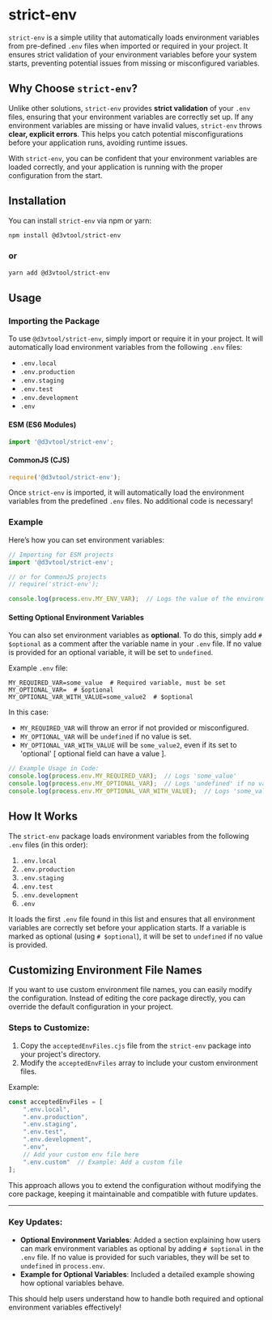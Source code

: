 # strict-env

`strict-env` is a simple utility that automatically loads environment variables from pre-defined `.env` files when imported or required in your project. It ensures strict validation of your environment variables before your system starts, preventing potential issues from missing or misconfigured variables.

## Why Choose `strict-env`?

Unlike other solutions, `strict-env` provides **strict validation** of your `.env` files, ensuring that your environment variables are correctly set up. If any environment variables are missing or have invalid values, `strict-env` throws **clear, explicit errors**. This helps you catch potential misconfigurations before your application runs, avoiding runtime issues.

With `strict-env`, you can be confident that your environment variables are loaded correctly, and your application is running with the proper configuration from the start.

## Installation

You can install `strict-env` via npm or yarn:

```bash
npm install @d3vtool/strict-env
```
### or
```bash
yarn add @d3vtool/strict-env
```

## Usage

### Importing the Package

To use `@d3vtool/strict-env`, simply import or require it in your project. It will automatically load environment variables from the following `.env` files:

- `.env.local`
- `.env.production`
- `.env.staging`
- `.env.test`
- `.env.development`
- `.env`

#### ESM (ES6 Modules)

```javascript
import '@d3vtool/strict-env';
```

#### CommonJS (CJS)

```javascript
require('@d3vtool/strict-env');
```

Once `strict-env` is imported, it will automatically load the environment variables from the predefined `.env` files. No additional code is necessary!

### Example

Here’s how you can set environment variables:

```javascript
// Importing for ESM projects
import '@d3vtool/strict-env';

// or for CommonJS projects
// require('strict-env');

console.log(process.env.MY_ENV_VAR);  // Logs the value of the environment variable
```

#### Setting Optional Environment Variables

You can also set environment variables as **optional**. To do this, simply add `# $optional` as a comment after the variable name in your `.env` file. If no value is provided for an optional variable, it will be set to `undefined`.

Example `.env` file:

```env
MY_REQUIRED_VAR=some_value  # Required variable, must be set
MY_OPTIONAL_VAR=  # $optional
MY_OPTIONAL_VAR_WITH_VALUE=some_value2  # $optional
```

In this case:
- `MY_REQUIRED_VAR` will throw an error if not provided or misconfigured.
- `MY_OPTIONAL_VAR` will be `undefined` if no value is set.
- `MY_OPTIONAL_VAR_WITH_VALUE` will be `some_value2`, even if its set to 'optional' [ optional field can have a value ].

```javascript
// Example Usage in Code:
console.log(process.env.MY_REQUIRED_VAR);  // Logs 'some_value'
console.log(process.env.MY_OPTIONAL_VAR);  // Logs 'undefined' if no value is provided
console.log(process.env.MY_OPTIONAL_VAR_WITH_VALUE);  // Logs 'some_value2' even if its set to 'optional'
```

## How It Works

The `strict-env` package loads environment variables from the following `.env` files (in this order):

1. `.env.local`
2. `.env.production`
3. `.env.staging`
4. `.env.test`
5. `.env.development`
6. `.env`

It loads the first `.env` file found in this list and ensures that all environment variables are correctly set before your application starts. If a variable is marked as optional (using `# $optional`), it will be set to `undefined` if no value is provided.

## Customizing Environment File Names

If you want to use custom environment file names, you can easily modify the configuration. Instead of editing the core package directly, you can override the default configuration in your project.

### Steps to Customize:

1. Copy the `acceptedEnvFiles.cjs` file from the `strict-env` package into your project's directory.
2. Modify the `acceptedEnvFiles` array to include your custom environment files.

Example:

```javascript
const acceptedEnvFiles = [
    ".env.local",
    ".env.production",
    ".env.staging",
    ".env.test",
    ".env.development",
    ".env", 
    // Add your custom env file here
    ".env.custom"  // Example: Add a custom file
];
```

This approach allows you to extend the configuration without modifying the core package, keeping it maintainable and compatible with future updates.

---

### Key Updates:
- **Optional Environment Variables**: Added a section explaining how users can mark environment variables as optional by adding `# $optional` in the `.env` file. If no value is provided for such variables, they will be set to `undefined` in `process.env`.
- **Example for Optional Variables**: Included a detailed example showing how optional variables behave.

This should help users understand how to handle both required and optional environment variables effectively!